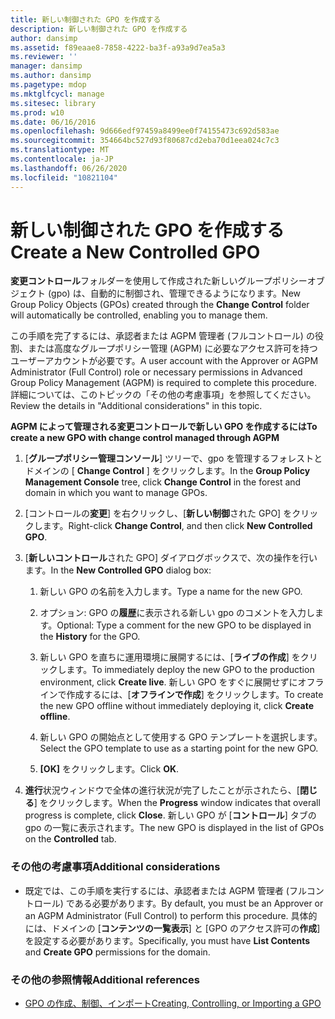 ```yaml
---
title: 新しい制御された GPO を作成する
description: 新しい制御された GPO を作成する
author: dansimp
ms.assetid: f89eaae8-7858-4222-ba3f-a93a9d7ea5a3
ms.reviewer: ''
manager: dansimp
ms.author: dansimp
ms.pagetype: mdop
ms.mktglfcycl: manage
ms.sitesec: library
ms.prod: w10
ms.date: 06/16/2016
ms.openlocfilehash: 9d666edf97459a8499ee0f74155473c692d583ae
ms.sourcegitcommit: 354664bc527d93f80687cd2eba70d1eea024c7c3
ms.translationtype: MT
ms.contentlocale: ja-JP
ms.lasthandoff: 06/26/2020
ms.locfileid: "10821104"
---
```

# <span data-ttu-id="0248f-103">新しい制御された GPO を作成する</span><span class="sxs-lookup"><span data-stu-id="0248f-103">Create a New Controlled GPO</span></span>


<span data-ttu-id="0248f-104">**変更コントロール**フォルダーを使用して作成された新しいグループポリシーオブジェクト (gpo) は、自動的に制御され、管理できるようになります。</span><span class="sxs-lookup"><span data-stu-id="0248f-104">New Group Policy Objects (GPOs) created through the **Change Control** folder will automatically be controlled, enabling you to manage them.</span></span>

<span data-ttu-id="0248f-105">この手順を完了するには、承認者または AGPM 管理者 (フルコントロール) の役割、または高度なグループポリシー管理 (AGPM) に必要なアクセス許可を持つユーザーアカウントが必要です。</span><span class="sxs-lookup"><span data-stu-id="0248f-105">A user account with the Approver or AGPM Administrator (Full Control) role or necessary permissions in Advanced Group Policy Management (AGPM) is required to complete this procedure.</span></span> <span data-ttu-id="0248f-106">詳細については、このトピックの「その他の考慮事項」を参照してください。</span><span class="sxs-lookup"><span data-stu-id="0248f-106">Review the details in "Additional considerations" in this topic.</span></span>

**<span data-ttu-id="0248f-107">AGPM によって管理される変更コントロールで新しい GPO を作成するには</span><span class="sxs-lookup"><span data-stu-id="0248f-107">To create a new GPO with change control managed through AGPM</span></span>**

1.  <span data-ttu-id="0248f-108">[**グループポリシー管理コンソール**] ツリーで、gpo を管理するフォレストとドメインの [ **Change Control** ] をクリックします。</span><span class="sxs-lookup"><span data-stu-id="0248f-108">In the **Group Policy Management Console** tree, click **Change Control** in the forest and domain in which you want to manage GPOs.</span></span>

2.  <span data-ttu-id="0248f-109">[コントロールの**変更**] を右クリックし、[**新しい制御**された GPO] をクリックします。</span><span class="sxs-lookup"><span data-stu-id="0248f-109">Right-click **Change Control**, and then click **New Controlled GPO**.</span></span>

3.  <span data-ttu-id="0248f-110">[**新しいコントロール**された GPO] ダイアログボックスで、次の操作を行います。</span><span class="sxs-lookup"><span data-stu-id="0248f-110">In the **New Controlled GPO** dialog box:</span></span>

    1.  <span data-ttu-id="0248f-111">新しい GPO の名前を入力します。</span><span class="sxs-lookup"><span data-stu-id="0248f-111">Type a name for the new GPO.</span></span>

    2.  <span data-ttu-id="0248f-112">オプション: GPO の**履歴**に表示される新しい gpo のコメントを入力します。</span><span class="sxs-lookup"><span data-stu-id="0248f-112">Optional: Type a comment for the new GPO to be displayed in the **History** for the GPO.</span></span>

    3.  <span data-ttu-id="0248f-113">新しい GPO を直ちに運用環境に展開するには、[**ライブの作成**] をクリックします。</span><span class="sxs-lookup"><span data-stu-id="0248f-113">To immediately deploy the new GPO to the production environment, click **Create live**.</span></span> <span data-ttu-id="0248f-114">新しい GPO をすぐに展開せずにオフラインで作成するには、[**オフラインで作成**] をクリックします。</span><span class="sxs-lookup"><span data-stu-id="0248f-114">To create the new GPO offline without immediately deploying it, click **Create offline**.</span></span>

    4.  <span data-ttu-id="0248f-115">新しい GPO の開始点として使用する GPO テンプレートを選択します。</span><span class="sxs-lookup"><span data-stu-id="0248f-115">Select the GPO template to use as a starting point for the new GPO.</span></span>

    5.  <span data-ttu-id="0248f-116">**[OK]** をクリックします。</span><span class="sxs-lookup"><span data-stu-id="0248f-116">Click **OK**.</span></span>

4.  <span data-ttu-id="0248f-117">**進行**状況ウィンドウで全体の進行状況が完了したことが示されたら、[**閉じる**] をクリックします。</span><span class="sxs-lookup"><span data-stu-id="0248f-117">When the **Progress** window indicates that overall progress is complete, click **Close**.</span></span> <span data-ttu-id="0248f-118">新しい GPO が [**コントロール**] タブの gpo の一覧に表示されます。</span><span class="sxs-lookup"><span data-stu-id="0248f-118">The new GPO is displayed in the list of GPOs on the **Controlled** tab.</span></span>

### <span data-ttu-id="0248f-119">その他の考慮事項</span><span class="sxs-lookup"><span data-stu-id="0248f-119">Additional considerations</span></span>

-   <span data-ttu-id="0248f-120">既定では、この手順を実行するには、承認者または AGPM 管理者 (フルコントロール) である必要があります。</span><span class="sxs-lookup"><span data-stu-id="0248f-120">By default, you must be an Approver or an AGPM Administrator (Full Control) to perform this procedure.</span></span> <span data-ttu-id="0248f-121">具体的には、ドメインの [**コンテンツの一覧表示**] と [GPO のアクセス許可の**作成**] を設定する必要があります。</span><span class="sxs-lookup"><span data-stu-id="0248f-121">Specifically, you must have **List Contents** and **Create GPO** permissions for the domain.</span></span>

### <span data-ttu-id="0248f-122">その他の参照情報</span><span class="sxs-lookup"><span data-stu-id="0248f-122">Additional references</span></span>

-   [<span data-ttu-id="0248f-123">GPO の作成、制御、インポート</span><span class="sxs-lookup"><span data-stu-id="0248f-123">Creating, Controlling, or Importing a GPO</span></span>](creating-controlling-or-importing-a-gpo-editor-agpm30ops.md)

 

 





